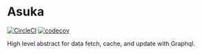 # Asuka
[![CircleCI](https://circleci.com/gh/LeetCode-OpenSource/asuka.svg?style=svg)](https://circleci.com/gh/LeetCode-OpenSource/asuka)
[![codecov](https://codecov.io/gh/LeetCode-OpenSource/asuka/branch/master/graph/badge.svg)](https://codecov.io/gh/LeetCode-OpenSource/asuka)

High level abstract for data fetch, cache, and update with Graphql.

